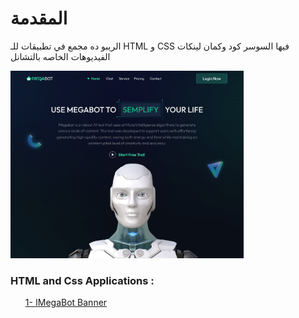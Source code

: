 # المقدمة
الريبو ده مجمع في تطبيقات للـ HTML و CSS فيها السوسر كود وكمان لينكات الفيديوهات الخاصه بالتشانل


<img src="./Desktop - 1.png" height="300"/>


### HTML and Css Applications :

<ul>
 <a href="">1- اMegaBot Banner</a>
</ul>
